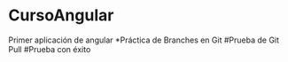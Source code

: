# CursoAngular

Primer aplicación de angular
*Práctica de Branches en Git
#Prueba de Git Pull
#Prueba con éxito
